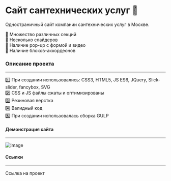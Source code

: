# Сайт сантехнических услуг :shower:    
Одностраничный сайт компании сантехнических услуг в Москве.       
    
:wrench: Множество различных секций         
:wrench: Несколько слайдеров    
:wrench: Наличие pop-up c формой и видео   
:wrench: Наличие блоков-аккордеонов    

### Описание проекта
____
:one: При создании использовались: CSS3, HTML5, JS ES6, JQuery, Slick-slider, fancybox, SVG         
:two: CSS и JS файлы сжаты и оптимизированы   
:three: Резиновая верстка   
:four: Валидный код    
:five: При создании использовалась сборка GULP    
    

#### Демонстрация сайта 
____    

![image]()

#### Ссылки    
____   

Ссылка на проект
